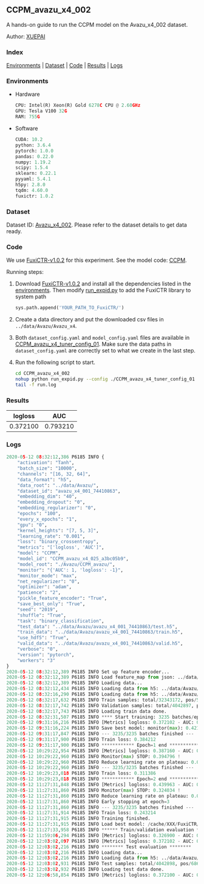 ## CCPM_avazu_x4_002

A hands-on guide to run the CCPM model on the Avazu_x4_002 dataset.

Author: [XUEPAI](https://github.com/xue-pai)

### Index
[Environments](#Environments) | [Dataset](#Dataset) | [Code](#Code) | [Results](#Results) | [Logs](#Logs)

### Environments
+ Hardware

  ```python
  CPU: Intel(R) Xeon(R) Gold 6278C CPU @ 2.60GHz
  GPU: Tesla V100 32G
  RAM: 755G

  ```

+ Software

  ```python
  CUDA: 10.2
  python: 3.6.4
  pytorch: 1.0.0
  pandas: 0.22.0
  numpy: 1.19.2
  scipy: 1.5.4
  sklearn: 0.22.1
  pyyaml: 5.4.1
  h5py: 2.8.0
  tqdm: 4.60.0
  fuxictr: 1.0.2
  ```

### Dataset
Dataset ID: [Avazu_x4_002](https://github.com/openbenchmark/BARS/blob/master/ctr_prediction/datasets/Avazu/README.md#Avazu_x4_002). Please refer to the dataset details to get data ready.

### Code

We use [FuxiCTR-v1.0.2](https://github.com/xue-pai/FuxiCTR/tree/v1.0.2) for this experiment. See the model code: [CCPM](https://github.com/xue-pai/FuxiCTR/blob/v1.0.2/fuxictr/pytorch/models/CCPM.py).

Running steps:

1. Download [FuxiCTR-v1.0.2](https://github.com/xue-pai/FuxiCTR/archive/refs/tags/v1.0.2.zip) and install all the dependencies listed in the [environments](#environments). Then modify [run_expid.py](./run_expid.py#L5) to add the FuxiCTR library to system path
    
    ```python
    sys.path.append('YOUR_PATH_TO_FuxiCTR/')
    ```

2. Create a data directory and put the downloaded csv files in `../data/Avazu/Avazu_x4`.

3. Both `dataset_config.yaml` and `model_config.yaml` files are available in [CCPM_avazu_x4_tuner_config_01](./CCPM_avazu_x4_tuner_config_01). Make sure the data paths in `dataset_config.yaml` are correctly set to what we create in the last step.

4. Run the following script to start.

    ```bash
    cd CCPM_avazu_x4_002
    nohup python run_expid.py --config ./CCPM_avazu_x4_tuner_config_01 --expid CCPM_avazu_x4_025_e2254c14 --gpu 0 > run.log &
    tail -f run.log
    ```

### Results

| logloss | AUC  |
|:--------------------:|:--------------------:|
| 0.372100 | 0.793210  |


### Logs
```python
2020-05-12 08:32:12,386 P6185 INFO {
    "activation": "Tanh",
    "batch_size": "10000",
    "channels": "[16, 32, 64]",
    "data_format": "h5",
    "data_root": "../data/Avazu/",
    "dataset_id": "avazu_x4_001_74410863",
    "embedding_dim": "40",
    "embedding_dropout": "0",
    "embedding_regularizer": "0",
    "epochs": "100",
    "every_x_epochs": "1",
    "gpu": "0",
    "kernel_heights": "[7, 5, 3]",
    "learning_rate": "0.001",
    "loss": "binary_crossentropy",
    "metrics": "['logloss', 'AUC']",
    "model": "CCPM",
    "model_id": "CCPM_avazu_x4_025_a3bc05b9",
    "model_root": "./Avazu/CCPM_avazu/",
    "monitor": "{'AUC': 1, 'logloss': -1}",
    "monitor_mode": "max",
    "net_regularizer": "0",
    "optimizer": "adam",
    "patience": "2",
    "pickle_feature_encoder": "True",
    "save_best_only": "True",
    "seed": "2019",
    "shuffle": "True",
    "task": "binary_classification",
    "test_data": "../data/Avazu/avazu_x4_001_74410863/test.h5",
    "train_data": "../data/Avazu/avazu_x4_001_74410863/train.h5",
    "use_hdf5": "True",
    "valid_data": "../data/Avazu/avazu_x4_001_74410863/valid.h5",
    "verbose": "0",
    "version": "pytorch",
    "workers": "3"
}
2020-05-12 08:32:12,389 P6185 INFO Set up feature encoder...
2020-05-12 08:32:12,389 P6185 INFO Load feature_map from json: ../data/Avazu/avazu_x4_001_74410863/feature_map.json
2020-05-12 08:32:12,389 P6185 INFO Loading data...
2020-05-12 08:32:12,434 P6185 INFO Loading data from h5: ../data/Avazu/avazu_x4_001_74410863/train.h5
2020-05-12 08:32:16,290 P6185 INFO Loading data from h5: ../data/Avazu/avazu_x4_001_74410863/valid.h5
2020-05-12 08:32:17,632 P6185 INFO Train samples: total/32343172, pos/5492052, neg/26851120, ratio/16.98%
2020-05-12 08:32:17,742 P6185 INFO Validation samples: total/4042897, pos/686507, neg/3356390, ratio/16.98%
2020-05-12 08:32:17,743 P6185 INFO Loading train data done.
2020-05-12 08:32:31,507 P6185 INFO **** Start training: 3235 batches/epoch ****
2020-05-12 09:31:16,216 P6185 INFO [Metrics] logloss: 0.372102 - AUC: 0.793156
2020-05-12 09:31:16,224 P6185 INFO Save best model: monitor(max): 0.421054
2020-05-12 09:31:17,847 P6185 INFO --- 3235/3235 batches finished ---
2020-05-12 09:31:17,900 P6185 INFO Train loss: 0.384212
2020-05-12 09:31:17,900 P6185 INFO ************ Epoch=1 end ************
2020-05-12 10:29:22,954 P6185 INFO [Metrics] logloss: 0.387160 - AUC: 0.781956
2020-05-12 10:29:22,960 P6185 INFO Monitor(max) STOP: 0.394796 !
2020-05-12 10:29:22,960 P6185 INFO Reduce learning rate on plateau: 0.000100
2020-05-12 10:29:22,960 P6185 INFO --- 3235/3235 batches finished ---
2020-05-12 10:29:23,018 P6185 INFO Train loss: 0.311386
2020-05-12 10:29:23,018 P6185 INFO ************ Epoch=2 end ************
2020-05-12 11:27:31,848 P6185 INFO [Metrics] logloss: 0.439963 - AUC: 0.763997
2020-05-12 11:27:31,860 P6185 INFO Monitor(max) STOP: 0.324034 !
2020-05-12 11:27:31,860 P6185 INFO Reduce learning rate on plateau: 0.000010
2020-05-12 11:27:31,860 P6185 INFO Early stopping at epoch=3
2020-05-12 11:27:31,860 P6185 INFO --- 3235/3235 batches finished ---
2020-05-12 11:27:31,914 P6185 INFO Train loss: 0.243214
2020-05-12 11:27:31,915 P6185 INFO Training finished.
2020-05-12 11:27:31,915 P6185 INFO Load best model: /cache/XXX/FuxiCTR/benchmarks/Avazu/CCPM_avazu/avazu_x4_001_74410863/CCPM_avazu_x4_025_a3bc05b9_model.ckpt
2020-05-12 11:27:33,958 P6185 INFO ****** Train/validation evaluation ******
2020-05-12 11:59:06,294 P6185 INFO [Metrics] logloss: 0.326900 - AUC: 0.859540
2020-05-12 12:03:02,097 P6185 INFO [Metrics] logloss: 0.372102 - AUC: 0.793156
2020-05-12 12:03:02,216 P6185 INFO ******** Test evaluation ********
2020-05-12 12:03:02,216 P6185 INFO Loading data...
2020-05-12 12:03:02,216 P6185 INFO Loading data from h5: ../data/Avazu/avazu_x4_001_74410863/test.h5
2020-05-12 12:03:02,931 P6185 INFO Test samples: total/4042898, pos/686507, neg/3356391, ratio/16.98%
2020-05-12 12:03:02,932 P6185 INFO Loading test data done.
2020-05-12 12:06:58,854 P6185 INFO [Metrics] logloss: 0.372100 - AUC: 0.793210

```
